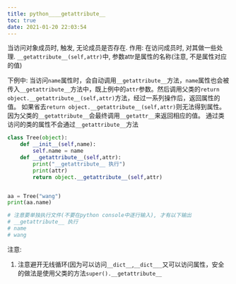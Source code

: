 ```yaml
---
title: python____getattribute__
toc: true
date: 2021-01-20 22:03:54
---
```


当访问对象成员时, 触发, 无论成员是否存在.
作用: 在访问成员时, 对其做一些处理.
`__getattribute__(self,attr)`中, 参数attr是属性的名称(注意, 不是属性对应的值)


下例中: 
当访问`name`属性时，会自动调用`__getattribute__`方法，`name`属性也会被传入`__getattribute__`方法中，既上例中的`attr`参数。然后调用父类的`return object.__getattribute__(self,attr)`方法，经过一系列操作后，返回属性的值。
如果省去`return object.__getattribute__(self,attr)`则无法得到属性。因为父类的`__getattribute__`会最终调用`__getattr__`来返回相应的值。
通过类访问的类的属性不会通过`__getattribute__`方法
```python
class Tree(object):
    def __init__(self,name):
        self.name = name
    def __getattribute__(self,attr):
        print("__getattribute__ 执行")
        print(attr)
        return object.__getattribute__(self,attr)


aa = Tree("wang")
print(aa.name)

# 注意要单独执行文件(不要在python console中逐行输入), 才有以下输出
# __getattribute__ 执行
# name
# wang

```

注意:
1. 注意避开无线循环(因为可以访问`__dict__`,`__dict___`又可以访问属性，安全的做法是使用父类的方法`super().__getattribute__`


